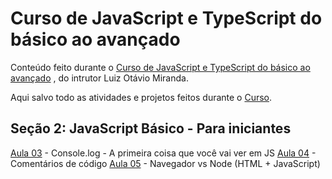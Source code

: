# Curso de JavaScript e TypeScript do básico ao avançado

Conteúdo feito durante o [Curso de JavaScript e TypeScript do básico ao avançado](https://www.udemy.com/course/curso-de-javascript-moderno-do-basico-ao-avancado/
) , do intrutor Luiz Otávio Miranda.

Aqui salvo todo as atividades e projetos feitos durante o [Curso](https://www.udemy.com/course/curso-de-javascript-moderno-do-basico-ao-avancado/
).

## Seção 2: JavaScript Básico - Para iniciantes
[Aula 03](aula03/) - Console.log - A primeira coisa que você vai ver em JS
[Aula 04](aula04/) - Comentários de código
[Aula 05](aula05/) - Navegador vs Node (HTML + JavaScript)
